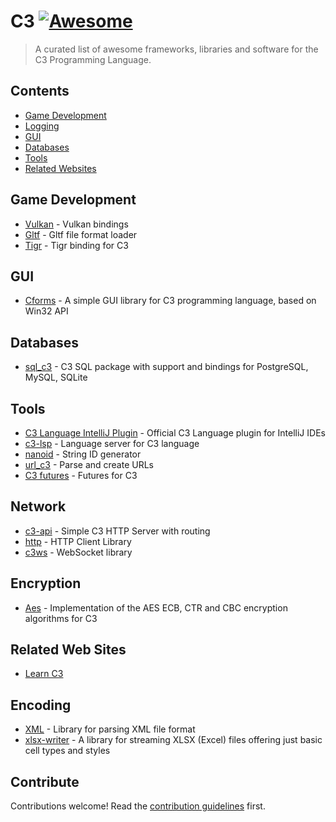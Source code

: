 # C3 [![Awesome](https://awesome.re/badge.svg)](https://awesome.re)

> A curated list of awesome frameworks, libraries and software for the C3 Programming Language.


## Contents

- [Game Development](#game-development)
- [Logging](#logging)
- [GUI](#gui)
- [Databases](#databases)
- [Tools](#tools)
- [Related Websites](#related-web-sites)

## Game Development

- [Vulkan](https://github.com/tonis2/Vulkan.c3) - Vulkan bindings
- [Gltf](https://github.com/tonis2/gltf.c3) - Gltf file format loader
- [Tigr](https://github.com/c3lang/vendor/tree/main/libraries/tigr.c3l) - Tigr binding for C3

## GUI

- [Cforms](https://github.com/kcvinker/cforms) - A simple GUI library for C3 programming language, based on Win32 API

## Databases

- [sql_c3](https://github.com/louis77/sql_c3) - C3 SQL package with support and bindings for PostgreSQL, MySQL, SQLite

## Tools
- [C3 Language IntelliJ Plugin](https://plugins.jetbrains.com/plugin/21619-c3-language) - Official C3 Language plugin for IntelliJ IDEs
- [c3-lsp](https://github.com/pherrymason/c3-lsp) - Language server for C3 language
- [nanoid](https://github.com/fernandolguevara/nanoid.c3l) - String ID generator
- [url_c3](https://github.com/louis77/url_c3) - Parse and create URLs
- [C3 futures](https://github.com/tsoding/c3fut) - Futures for C3

## Network
- [c3-api](https://github.com/velikoss/c3-api) - Simple C3 HTTP Server with routing
- [http](https://github.com/tclesius/http.c3) - HTTP Client Library
- [c3ws](https://github.com/tsoding/c3ws) - WebSocket library

## Encryption
- [Aes](https://github.com/konimarti/aes.c3l) - Implementation of the AES ECB, CTR and CBC encryption algorithms for C3

## Related Web Sites

- [Learn C3](https://learn-c3.org/)

## Encoding

- [XML](https://github.com/tonis2/xml.c3) - Library for parsing XML file format
- [xlsx-writer](https://github.com/radekm/xlsx-writer) - A library for streaming XLSX (Excel) files offering just basic cell types and styles

## Contribute

Contributions welcome! Read the [contribution guidelines](contributing.md) first.
